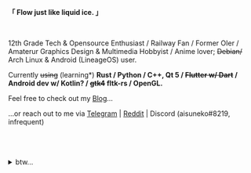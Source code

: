 **「 Flow just like liquid ice. 」**

<br>

12th Grade Tech & Opensource Enthusiast / Railway Fan / Former OIer / Amaterur Graphics Design & Multimedia Hobbyist / Anime lover; ~~Debian/~~ Arch Linux & Android (LineageOS) user.

Currently ~~using~~ (learning\*) **Rust / Python / C++, Qt 5 / ~~Flutter w/ Dart~~ / Android dev w/ Kotlin? / ~~gtk4~~ fltk-rs / OpenGL.**

Feel free to check out my [Blog](https://aisuneko.pages.dev)...

...or reach out to me via [Telegram](https://t.me/aisuneko) | [Reddit](https://reddit.com/u/aisuneko_icecat) | Discord (aisuneko#8219, infrequent)

<br>

<br>

<br>

<details>
<summary> btw... </summary> 
<del> btw I <3 Yuru Camp & Puella Magi Madoka Magica. For characters, I <3 Sonoda Umi / Aoshima Moka / Emilia / Shimarin + Nadeshiko Kagamihara / Tobichii Origami / Tamaki Iroha + Nanami Yachiyo </del>
</details>

